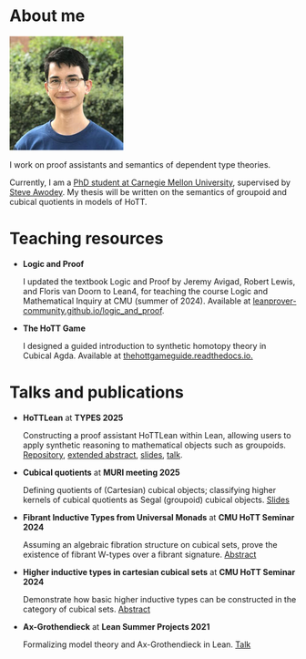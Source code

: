 # About me

![Me!](josephhua1.jpg)

I work on proof assistants and semantics of dependent type theories.

Currently, I am a
[PhD student at Carnegie Mellon University](https://www.cmu.edu/dietrich/philosophy/people/phd/joseph-hua.html),
supervised by [Steve Awodey](https://awodey.github.io/).
My thesis will be written on the semantics of
groupoid and cubical quotients in models of HoTT.

# Teaching resources

- **Logic and Proof**

  I updated the textbook Logic and Proof by Jeremy Avigad, Robert Lewis, and Floris van Doorn to Lean4,
  for teaching the course Logic and Mathematical Inquiry at CMU  (summer of 2024).
  Available at [leanprover-community.github.io/logic_and_proof](https://leanprover-community.github.io/logic_and_proof).

- **The HoTT Game**

  I designed a guided introduction to synthetic homotopy theory in Cubical Agda.
  Available at [thehottgameguide.readthedocs.io.](https://thehottgameguide.readthedocs.io/en/latest/)

# Talks and publications
  
- **HoTTLean** at **TYPES 2025**
  
  Constructing a proof assistant HoTTLean within Lean,
  allowing users to apply synthetic reasoning to mathematical objects such as groupoids.
  [Repository](https://github.com/sinhp/groupoid_model_in_lean4),
  [extended abstract](https://msp.cis.strath.ac.uk/types2025/abstracts/TYPES2025_paper25.pdf),
  [slides](https://msp.cis.strath.ac.uk/types2025/slides/TYPES2025-slides25.pdf),
  [talk](https://www.youtube.com/watch?v=Vwx_933aE_0).

- **Cubical quotients** at **MURI meeting 2025**

  Defining quotients of (Cartesian) cubical objects;
  classifying higher kernels of cubical quotients as Segal (groupoid) cubical objects.
  [Slides](/images/muri2025.pdf)

- **Fibrant Inductive Types from Universal Monads** at **CMU HoTT Seminar 2024**

  Assuming an algebraic fibration structure on cubical sets,
  prove the existence of fibrant W-types over a fibrant signature.
  [Abstract](https://www.cmu.edu/dietrich/philosophy/hott/seminars/previous.html)

- **Higher inductive types in cartesian cubical sets** at **CMU HoTT Seminar 2024**

  Demonstrate how basic higher inductive types can be constructed
  in the category of cubical sets.
  [Abstract](https://www.cmu.edu/dietrich/philosophy/hott/seminars/previous.html)

- **Ax-Grothendieck** at **Lean Summer Projects 2021**
  
  Formalizing model theory and Ax-Grothendieck in Lean.
  [Talk](https://www.youtube.com/watch?v=ZaT_ciXoc40&t=108s)


<!-- I am a Lean enjoyer. I am working on
[HoTTLean](https://github.com/sinhp/groupoid_model_in_lean4),
where we formalize the semantics of HoTT0 in Lean,
and build an interpretation of a HoTT0 proof assistant within Lean
into those semantics. -->

